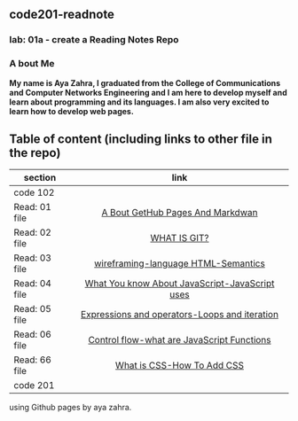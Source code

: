 ## code201-readnote
### lab: 01a - create a Reading Notes Repo

### A bout Me
**My name is Aya Zahra, I graduated from the College of Communications and Computer Networks Engineering and I am here to develop myself and learn about programming and its languages. I am also very excited to learn how to develop web pages.**

## Table of content (including links to other file in the repo)

| section                           | link 
| ----------------------            | :--------------------:|
| code 102                                                  ||
| Read: 01 file                     | [A Bout GetHub Pages And Markdwan](https://github.com/ayazahra-oss/Reading-Notes/blob/main/Read01.md)
| Read: 02 file                     | [WHAT IS GIT?](https://github.com/ayazahra-oss/Reading-Notes/blob/main/Read02.md)
| Read: 03 file                     | [wireframing-language HTML-Semantics](https://github.com/ayazahra-oss/Reading-Notes/blob/main/read03.md)
| Read: 04 file                     | [What You know About JavaScript-JavaScript uses](https://github.com/ayazahra-oss/Reading-Notes/blob/main/reado4.md)
| Read: 05 file                     | [Expressions and operators-Loops and iteration](https://github.com/ayazahra-oss/Reading-Notes/blob/main/read05.md)
| Read: 06 file                     | [Control flow-what are JavaScript Functions](https://github.com/ayazahra-oss/Reading-Notes/blob/main/read06.md)
| Read: 66 file                     | [What is CSS-How To Add CSS](https://github.com/ayazahra-oss/Reading-Notes/blob/main/read066.md)
| code 201                                                  ||


using Github pages by aya zahra.
